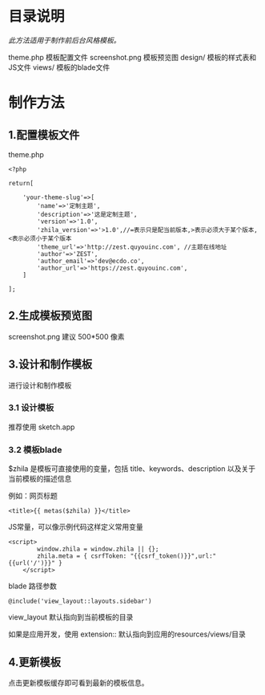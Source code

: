 # 目录说明
*此方法适用于制作前后台风格模板。*


theme.php 模板配置文件
screenshot.png 模板预览图
design/ 模板的样式表和JS文件
views/ 模板的blade文件

# 制作方法
## 1.配置模板文件
theme.php

```
<?php

return[
    
    'your-theme-slug'=>[
        'name'=>'定制主题',
        'description'=>'这是定制主题',
        'version'=>'1.0',
        'zhila_version'=>'>1.0',//=表示只是配当前版本,>表示必须大于某个版本,<表示必须小于某个版本
        'theme_url'=>'http://zest.quyouinc.com', //主题在线地址
        'author'=>'ZEST',
        'author_email'=>'dev@ecdo.co',
        'author_url'=>'https://zest.quyouinc.com',
    ]
    
];

```

## 2.生成模板预览图

screenshot.png 建议 500*500 像素

## 3.设计和制作模板

进行设计和制作模板

### 3.1 设计模板

推荐使用 sketch.app

### 3.2 模板blade

$zhila 是模板可直接使用的变量，包括 title、keywords、description 以及关于当前模板的描述信息

例如：网页标题

```
<title>{{ metas($zhila) }}</title>
```

JS常量，可以像示例代码这样定义常用变量

```
<script>
        window.zhila = window.zhila || {};
        zhila.meta = { csrfToken: "{{csrf_token()}}",url:"{{url('/')}}" }
    </script>

```

blade 路径参数

```
@include('view_layout::layouts.sidebar')
```
view_layout 默认指向到当前模板的目录

如果是应用开发，使用 extension:: 默认指向到应用的resources/views/目录


## 4.更新模板

点击更新模板缓存即可看到最新的模板信息。


